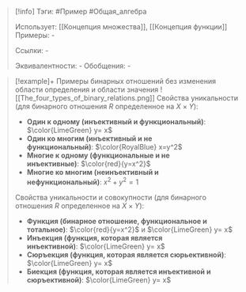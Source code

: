 > [!info]
> Тэги: #Пример #Общая_алгебра  
> 
> Использует: [[Концепция множества]], [[Концепция функции]]
> Примеры: *-*
> 
> Ссылки: *-*
> 
> Эквивалентности: *-*
> Обобщения: *-*

> [!example]+ Примеры бинарных отношений без изменения области определения и области значения
> ![[The_four_types_of_binary_relations.png]]
> Свойства уникальности (для бинарного отношения $R$ определенное на $X \times Y$):
> - **Один к одному (инъективный и функциональный)**: $\color{LimeGreen} y= x$
> - **Один ко многим (инъективный и не функциональный)**: $\color{RoyalBlue} x=y^2$
> - **Многие к одному (функциональные и не инъективные)**: $\color{red}{y=x^2}$
> - **Многие ко многим (неинъективный и нефункциональный)**: $x^2 + y^2 =1$
> 
> Свойства уникальности и совокупности (для бинарного отношения $R$ определенное на $X \times Y$):
> - **Функция (бинарное отношение, функциональное и тотальное)**: $\color{red}{y=x^2}$ и $\color{LimeGreen} y= x$
> - **Инъекция (функция, которая является инъективной)**: $\color{LimeGreen} y= x$
> - **Сюръекция (функция, которая является сюрьективной)**: $\color{LimeGreen} y= x$
> - **Биекция (функция, которая является инъективной и сюръективной)**: $\color{LimeGreen} y= x$